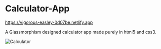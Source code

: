 # Calculator-App 

https://vigorous-easley-0d07be.netlify.app

A Glassmorphism designed calculator app made purely in html5 and css3.

![Calculator](https://user-images.githubusercontent.com/76250139/124079658-10023980-da67-11eb-9bb4-4cf329beafdd.png)
